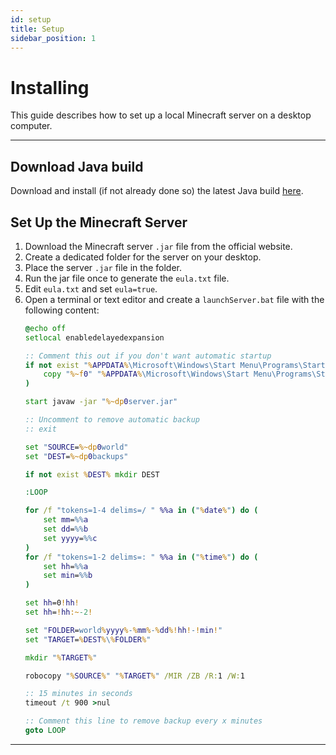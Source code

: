 ```yaml
---
id: setup
title: Setup
sidebar_position: 1
---
```


# Installing

This guide describes how to set up a local Minecraft server on a desktop computer.

---

## Download Java build
Download and install (if not already done so) the latest Java build [here](https://www.java.com/en/download/manual.jsp).

## Set Up the Minecraft Server
1. Download the Minecraft server `.jar` file from the official website.
2. Create a dedicated folder for the server on your desktop.
3. Place the server `.jar` file in the folder.
4. Run the jar file once to generate the `eula.txt` file.
5. Edit `eula.txt` and set `eula=true`.
6. Open a terminal or text editor and create a `launchServer.bat` file with the following content:
    ```bat
    @echo off
    setlocal enabledelayedexpansion

    :: Comment this out if you don't want automatic startup
    if not exist "%APPDATA%\Microsoft\Windows\Start Menu\Programs\Startup\%~nx0" (
        copy "%~f0" "%APPDATA%\Microsoft\Windows\Start Menu\Programs\Startup\"
    )

    start javaw -jar "%~dp0server.jar"

    :: Uncomment to remove automatic backup
    :: exit

    set "SOURCE=%~dp0world"
    set "DEST=%~dp0backups"

    if not exist %DEST% mkdir DEST

    :LOOP

    for /f "tokens=1-4 delims=/ " %%a in ("%date%") do (
        set mm=%%a
        set dd=%%b
        set yyyy=%%c
    )
    for /f "tokens=1-2 delims=: " %%a in ("%time%") do (
        set hh=%%a
        set min=%%b
    )

    set hh=0!hh!
    set hh=!hh:~-2!

    set "FOLDER=world%yyyy%-%mm%-%dd%!hh!-!min!"
    set "TARGET=%DEST%\%FOLDER%"

    mkdir "%TARGET%"

    robocopy "%SOURCE%" "%TARGET%" /MIR /ZB /R:1 /W:1

    :: 15 minutes in seconds
    timeout /t 900 >nul

    :: Comment this line to remove backup every x minutes
    goto LOOP
    ```

---